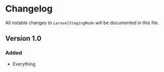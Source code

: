 # Changelog

All notable changes to `LaravelStagingMode` will be documented in this file.

## Version 1.0

### Added
- Everything
